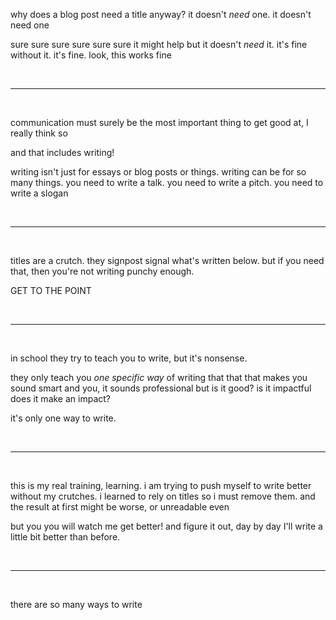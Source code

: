 why does a blog post need a title anyway? it doesn't *need* one. it doesn't need one

sure sure sure sure sure sure it might help but it doesn't *need* it. it's fine without it. it's fine. look, this works fine

<br>

<hr>

<br>

communication must surely be the most important thing to get good at, I really think so

and that includes writing!

writing isn't just for essays or blog posts or things. writing can be for so many things. you need to write a talk. you need to write a pitch. you need to write a slogan

<br>

<hr>

<br>

titles are a crutch. they signpost signal what's written below. but if you need that, then you're not writing punchy enough. 

GET TO THE POINT

<br>

<hr>

<br>

in school they try to teach you to write, but it's nonsense.

they only teach you *one specific way* of writing that that that makes you sound smart and you, it sounds professional but is it good? is it impactful does it make an impact? 

it's only one way to write.

<br>

<hr>

<br>

this is my real training, learning. i am trying to push myself to write better without my crutches. i learned to rely on titles so i must remove them. and the result at first might be worse, or unreadable even

but you you will watch me get better! and figure it out, day by day I'll write a little bit better than before.

<br>

<hr>

<br>

there are so many ways to write
